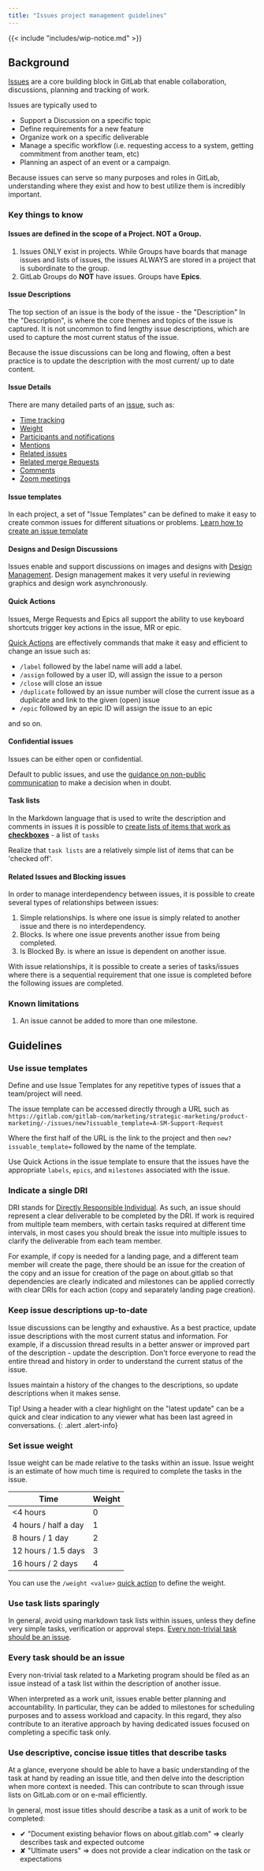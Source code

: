 ```yaml
---
title: "Issues project management guidelines"
---
```


{{< include "includes/wip-notice.md" >}}

## Background

[Issues](https://docs.gitlab.com/ee/user/project/issues/) are a core building block in GitLab that enable collaboration, discussions, planning and tracking of work.

Issues are typically used to
- Support a Discussion on a specific topic
- Define requirements for a new feature
- Organize work on a specific deliverable
- Manage a specific workflow (i.e. requesting access to a system, getting commitment from another team, etc)
- Planning an aspect of an event or a campaign.

Because issues can serve so many purposes and roles in GitLab, understanding where they exist and how to best utilize them is incredibly important.

### Key things to know

#### Issues are defined in the scope of a Project.   NOT a Group.

1. Issues ONLY exist in projects. While Groups have boards that manage issues and lists of issues, the issues ALWAYS are stored in a project that is subordinate to the group.
1. GitLab Groups do **NOT** have issues. Groups have **Epics**.

#### Issue Descriptions

The top section of an issue is the body of the issue - the "Description"   In the "Description", is where the core themes and topics of the issue is captured.  It is not uncommon to find lengthy issue descriptions, which are used to capture the most current status of the issue.

Because the issue discussions can be long and flowing, often a best practice is to update the description with the most current/ up to date content.

#### Issue Details

There are many detailed parts of an [issue](https://docs.gitlab.com/ee/user/project/issues/), such as:
- [Time tracking](https://docs.gitlab.com/ee/user/project/time_tracking.html)
- [Weight](https://docs.gitlab.com/ee/user/project/issues/issue_weight.html)
- [Participants and notifications](https://docs.gitlab.com/ee/user/profile/notifications.html)
- [Mentions](https://docs.gitlab.com/ee/user/discussions/index.html#mentions)
- [Related issues](https://docs.gitlab.com/ee/user/project/issues/related_issues.html)
- [Related merge Requests](https://docs.gitlab.com/ee/user/project/issues/crosslinking_issues.html#from-merge-requests)
- [Comments](https://docs.gitlab.com/ee/user/discussions/index.html)
- [Zoom meetings](https://docs.gitlab.com/ee/user/project/issues/associate_zoom_meeting.html)

#### Issue templates
In each project, a set of "Issue Templates" can be defined to make it easy to create common issues for different situations or problems. [Learn how to create an issue template](https://docs.gitlab.com/ee/user/project/description_templates.html#create-an-issue-template)

#### Designs and Design Discussions
Issues enable and support discussions on images and designs with [Design Management](https://docs.gitlab.com/ee/user/project/issues/design_management.html#overview).  Design management makes it very useful in reviewing graphics and design work asynchronously.

#### Quick Actions
Issues, Merge Requests and Epics all support the ability to use keyboard shortcuts trigger key actions in the issue, MR or epic.

[Quick Actions](https://docs.gitlab.com/ee/user/project/quick_actions.html) are effectively commands that make it easy and efficient to change an issue such as:

- `/label` followed by the label name will add a label.
- `/assign` followed by a user ID, will assign the issue to a person
- `/close` will close an issue
- `/duplicate` followed by an issue number will close the current issue as a duplicate and link to the given (open) issue
- `/epic` followed by an epic ID will assign the issue to an epic

and so on.

#### Confidential issues
Issues can be either open or confidential.

Default to public issues, and use the [guidance on non-public communication](/handbook/communication/confidentiality-levels/#not-public) to make a decision when in doubt.

#### Task lists

In the Markdown language that is used to write the description and comments in issues it is possible to [create lists of items that work as **checkboxes**](https://docs.gitlab.com/ee/user/markdown.html#task-lists) - a list of `tasks`

Realize that `task lists` are a relatively simple list of items that can be 'checked off'.

#### Related Issues and Blocking issues
In order to manage interdependency between issues, it is possible to create several types of relationships between issues:

1. Simple relationships.  Is where one issue is simply related to another issue and there is no interdependency.
1. Blocks.  Is where one issue prevents another issue from being completed.
1. Is Blocked By. is where an issue is dependent on another issue.

With issue relationships, it is possible to create a series of tasks/issues where there is a sequential requirement that one issue is completed before the following issues are completed.

### Known limitations

1. An issue cannot be added to more than one milestone.

## Guidelines

### Use issue templates

Define and use Issue Templates for any repetitive types of issues that a team/project will need.

The issue template can be accessed directly through a URL such as
`https://gitlab.com/gitlab-com/marketing/strategic-marketing/product-marketing/-/issues/new?issuable_template=A-SM-Support-Request`

Where the first half of the URL is the link to the project and then `new?issuable_template=` followed by the name of the template.

Use Quick Actions in the issue template to ensure that the issues have the appropriate `labels`, `epics`, and `milestones` associated with the issue.

### Indicate a single DRI

DRI stands for [Directly Responsible Individual](/handbook/people-group/directly-responsible-individuals/). As such, an issue should represent a clear deliverable to be completed by the DRI. If work is required from multiple team members, with certain tasks required at different time intervals, in most cases you should break the issue into multiple issues to clarify the deliverable from each team member.

For example, if copy is needed for a landing page, and a different team member will create the page, there should be an issue for the creation of the copy and an issue for creation of the page on about.gitlab so that dependencies are clearly indicated and milestones can be applied correctly with clear DRIs for each action (copy and separately landing page creation).

### Keep issue descriptions up-to-date

Issue discussions can be lengthy and exhaustive.  As a best practice, update issue descriptions with the most current status and information.  For example, if a discussion thread results in a better answer or improved part of the description - update the description.  Don't force everyone to read the entire thread and history in order to understand the current status of the issue.

Issues maintain a history of the changes to the descriptions, so update descriptions when it makes sense.

<i class="fas fa-info-circle" aria-hidden="true" style="color: rgb(49, 112, 143)
;"></i> Tip! Using a header with a clear highlight on the "latest update" can be a quick and clear indication to any viewer what has been last agreed in conversations.
{: .alert .alert-info}

### Set issue weight

Issue weight can be made relative to the tasks within an issue. Issue weight is an estimate of how much time is required to complete the tasks in the issue.

| Time                 	| Weight 	|
|----------------------	|--------	|
| <4 hours             	| 0      	|
| 4 hours / half a day 	| 1      	|
| 8 hours / 1 day      	| 2      	|
| 12 hours / 1.5 days  	| 3      	|
| 16 hours / 2 days    	| 4      	|

You can use the `/weight <value>` [quick action](#quick-actions) to define the weight.

### Use task lists sparingly

In general, avoid using markdown task lists within issues, unless they define very simple tasks, verification or approval steps. [Every non-trivial task should be an issue](#every-task-should-be-an-issue).

### Every task should be an issue

Every non-trivial task related to a Marketing program should be filed as an issue instead of a task list within the description of another issue.

When interpreted as a work unit, issues enable better planning and accountability. In particular, they can be added to milestones for scheduling purposes and to assess workload and capacity. In this regard, they also contribute to an iterative approach by having dedicated issues focused on completing a specific task only.

### Use descriptive, concise issue titles that describe tasks

At a glance, everyone should be able to have a basic understanding of the task at hand by reading an issue title, and then delve into the description when more context is needed. This can contribute to scan through issue lists on GitLab.com or on e-mail efficiently.

In general, most issue titles should describe a task as a unit of work to be completed:

- ✔ "Document existing behavior flows on about.gitlab.com" => clearly describes task and expected outcome
- ✘ "Ultimate users" => does not provide a clear indication on the task or expectations


